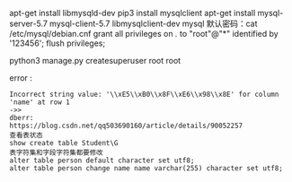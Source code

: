 apt-get install libmysqld-dev
pip3 install mysqlclient 
 apt-get install mysql-server-5.7  mysql-client-5.7 libmysqlclient-dev 
mysql 默认密码：cat /etc/mysql/debian.cnf
grant all privileges on *.* to "root"@"*" identified by '123456';
flush privileges;

python3 manage.py createsuperuser 
root root

error :
```
Incorrect string value: '\\xE5\\xB0\\x8F\\xE6\\x98\\x8E' for column 'name' at row 1
->>
dberr:
https://blog.csdn.net/qq503690160/article/details/90052257
查看表状态
show create table Student\G
表字符集和字段字符集都要修改
alter table person default character set utf8;
alter table person change name name varchar(255) character set utf8;

```


